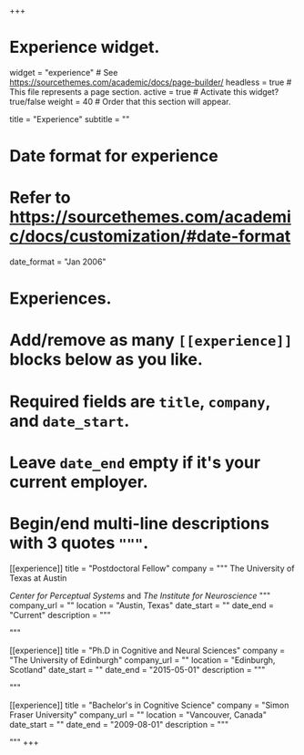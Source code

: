 +++
# Experience widget.
widget = "experience"  # See https://sourcethemes.com/academic/docs/page-builder/
headless = true  # This file represents a page section.
active = true  # Activate this widget? true/false
weight = 40  # Order that this section will appear.

title = "Experience"
subtitle = ""

# Date format for experience
#   Refer to https://sourcethemes.com/academic/docs/customization/#date-format
date_format = "Jan 2006"

# Experiences.
#   Add/remove as many `[[experience]]` blocks below as you like.
#   Required fields are `title`, `company`, and `date_start`.
#   Leave `date_end` empty if it's your current employer.
#   Begin/end multi-line descriptions with 3 quotes `"""`.
[[experience]]
  title = "Postdoctoral Fellow"
  company = """
The University of Texas at Austin

*Center for Perceptual Systems* and *The Institute for Neuroscience*
"""
  company_url = ""
  location = "Austin, Texas"
  date_start = ""
  date_end = "Current"
  description = """


  """

[[experience]]
  title = "Ph.D in Cognitive and Neural Sciences"
  company = "The University of Edinburgh"
  company_url = ""
  location = "Edinburgh, Scotland"
  date_start = ""
  date_end = "2015-05-01"
  description = """

  """

[[experience]]
  title = "Bachelor's in Cognitive Science"
  company = "Simon Fraser University"
  company_url = ""
  location = "Vancouver, Canada"
  date_start = ""
  date_end = "2009-08-01"
  description = """

  """
+++
